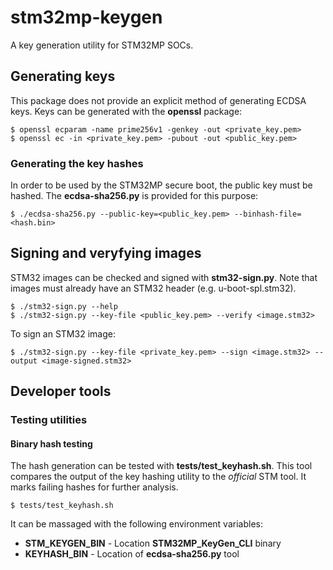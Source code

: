 # stm32mp-keygen

A key generation utility for STM32MP SOCs.

## Generating keys

This package does not provide an explicit method of generating ECDSA keys. Keys
can be generated with the __openssl__ package:

	$ openssl ecparam -name prime256v1 -genkey -out <private_key.pem>
	$ openssl ec -in <private_key.pem> -pubout -out <public_key.pem>

### Generating the key hashes

In order to be used by the STM32MP secure boot, the public key must be hashed.
The __ecdsa-sha256.py__ is provided for this purpose:

	$ ./ecdsa-sha256.py --public-key=<public_key.pem> --binhash-file=<hash.bin>

## Signing and veryfying images

STM32 images can be checked and signed with __stm32-sign.py__. Note that images
must already have an STM32 header (e.g. u-boot-spl.stm32).

	$ ./stm32-sign.py --help
	$ ./stm32-sign.py --key-file <public_key.pem> --verify <image.stm32>

To sign an STM32 image:

	$ ./stm32-sign.py --key-file <private_key.pem> --sign <image.stm32> --output <image-signed.stm32>


## Developer tools

### Testing utilities

#### Binary hash testing

The hash generation can be tested with __tests/test_keyhash.sh__. This tool
compares the output of the key hashing utility to the _official_ STM tool. It
marks failing hashes for further analysis.

	$ tests/test_keyhash.sh

It can be massaged with the following environment variables:

  * __STM_KEYGEN_BIN__ - Location __STM32MP_KeyGen_CLI__ binary
  * __KEYHASH_BIN__ - Location of __ecdsa-sha256.py__ tool
